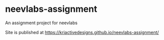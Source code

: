 # neevlabs-assignment
 An assignment project for neevlabs
 
Site is published at https://kriactivedesigns.github.io/neevlabs-assignment/
